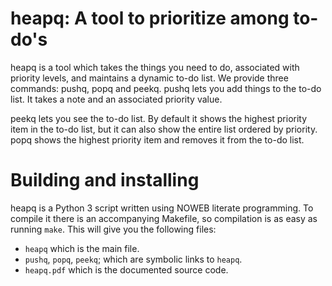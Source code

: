 heapq: A tool to prioritize among to-do's
===============================================================================

heapq is a tool which takes the things you need to do, associated with priority 
levels, and maintains a dynamic to-do list.  We provide three commands: pushq, 
popq and peekq.  pushq lets you add things to the to-do list. It takes a note 
and an associated priority value.

peekq lets you see the to-do list. By default it shows the highest priority 
item in the to-do list, but it can also show the entire list ordered by 
priority.  popq shows the highest priority item and removes it from the to-do 
list.


Building and installing
===============================================================================

heapq is a Python 3 script written using NOWEB literate programming. To compile 
it there is an accompanying Makefile, so compilation is as easy as running 
`make`. This will give you the following files:

 - `heapq` which is the main file.
 - `pushq`, `popq`, `peekq`; which are symbolic links to `heapq`.
 - `heapq.pdf` which is the documented source code.
